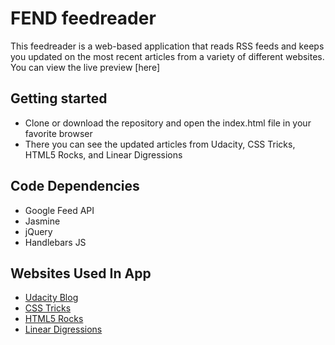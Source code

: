# FEND feedreader

This feedreader is a web-based application that reads RSS feeds and keeps you updated on the most recent articles from a variety of different websites. You can view the live preview [here]

## Getting started
- Clone or download the repository and open the index.html file in your favorite browser
- There you can see the updated articles from Udacity, CSS Tricks, HTML5 Rocks, and Linear Digressions

## Code Dependencies
- Google Feed API
- Jasmine
- jQuery
- Handlebars JS

## Websites Used In App
- [Udacity Blog](https://blog.udacity.com/)
- [CSS Tricks](https://css-tricks.com/)
- [HTML5 Rocks](https://www.html5rocks.com/en/)
- [Linear Digressions](http://lineardigressions.com/)
